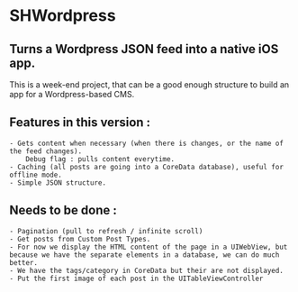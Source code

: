 SHWordpress
===========

## Turns a Wordpress JSON feed into a native iOS app.

This is a week-end project, that can be a good enough structure to build an app for a Wordpress-based CMS.

## Features in this version :
	- Gets content when necessary (when there is changes, or the name of the feed changes).
		Debug flag : pulls content everytime.
	- Caching (all posts are going into a CoreData database), useful for offline mode.
	- Simple JSON structure.

## Needs to be done :
	- Pagination (pull to refresh / infinite scroll)
	- Get posts from Custom Post Types.
	- For now we display the HTML content of the page in a UIWebView, but because we have the separate elements in a database, we can do much better.
	- We have the tags/category in CoreData but their are not displayed.
	- Put the first image of each post in the UITableViewController